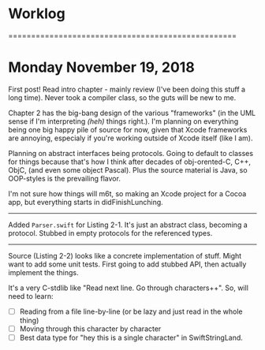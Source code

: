 # Worklog

==================================================
# Monday November 19, 2018

First post!  Read intro chapter - mainly review (I've been doing this
stuff a long time).  Never took a compiler class, so the guts will
be new to me.

Chapter 2 has the big-bang design of the various "frameworks" (in the
UML sense if I'm interpreting _(heh)_ things right.).  I'm planning on
everything being one big happy pile of source for now, given that
Xcode frameworks are annoying, especialy if you're working outside
of Xcode itself (like I am).

Planning on abstract interfaces being protocols.  Going to default
to classes for things because that's how I think after decades of
obj-orented-C, C++, ObjC, (and even some object Pascal).  Plus the source
material is Java, so OOP-styles is the prevailing flavor.

I'm not sure how things will m6t, so making an Xcode project for a Cocoa
app, but everything starts in didFinishLunching.

----------

Added `Parser.swift` for Listing 2-1.  It's just an abstract class, becoming
a protocol. Stubbed in empty protocols for the referenced types.

----------

Source (Listing 2-2) looks like a concrete implementation of stuff.  Might
want to add some unit tests.  First going to add stubbed API, then actually
implement the things.

It's a very C-stdlib like "Read next line.  Go through characters++".
So, will need to learn:
- [ ] Reading from a file line-by-line (or be lazy and just read in the whole thing)
- [ ] Moving through this character by character
- [ ] Best data type for "hey this is a single character" in SwiftStringLand.
